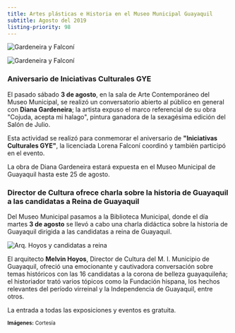 ```yaml
---
title: Artes plásticas e Historia en el Museo Municipal Guayaquil
subtitle: Agosto del 2019
listing-priority: 98
---
```


![Gardeneira y Falconí](//res.cloudinary.com/magnvs/image/upload/v1565154481/iirj5n5r8iqk5j3hieyd.jpg)

![Gardeneira y Falconí](//res.cloudinary.com/magnvs/image/upload/v1565154509/ri0teja7feakekfiz16f.jpg)

### Aniversario de Iniciativas Culturales GYE

El pasado sábado **3 de agosto**, en la sala de Arte Contemporáneo del Museo Municipal, se realizó un conversatorio abierto al público en general con **Diana Gardeneira**; la artista expuso el marco referencial de su obra "Cojuda, acepta mi halago", pintura ganadora de la sexagésima edición del Salón de Julio.

Esta actividad se realizó para conmemorar el aniversario de **"Iniciativas Culturales GYE"**, la licenciada Lorena Falconí coordinó y también participó en el evento.

La obra de Diana Gardeneira estará expuesta en el Museo Municipal de Guayaquil hasta este 25 de agosto.

### Director de Cultura ofrece charla sobre la historia de Guayaquil a las candidatas a Reina de Guayaquil

Del Museo Municipal pasamos a la Biblioteca Municipal, donde el día martes **3 de agosto** se llevó a cabo una charla didáctica sobre la historia de Guayaquil dirigida a las candidatas a reina de Guayaquil.

![Arq. Hoyos y candidatas a reina](//res.cloudinary.com/magnvs/image/upload/v1565154551/mghahze2hsc2jhml5ptt.jpg)

El arquitecto **Melvin Hoyos**, Director de Cultura del M. I. Municipio de Guayaquil, ofreció una emocionante y cautivadora conversación sobre temas históricos con las 16 candidatas a la corona de belleza guayaquileña; el historiador trató varios tópicos como la Fundación hispana, los hechos relevantes del período virreinal y  la Independencia de Guayaquil, entre otros.

La entrada a todas las exposiciones y eventos es gratuita.

<small><b>Imágenes:</b> Cortesía</small>
